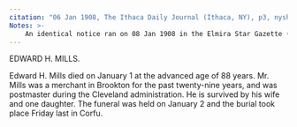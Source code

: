 ```yaml
---
citation: "06 Jan 1908, The Ithaca Daily Journal (Ithaca, NY), p3, nyshistoricnewspapers.org"
Notes: >-
    An identical notice ran on 08 Jan 1908 in the Elmira Star Gazette (Elmira, NY), p5.
---
```

EDWARD H. MILLS.

Edward H. Mills died on January 1 at the advanced age of 88 years. Mr. Mills was a merchant in Brookton for the past twenty-nine years, and was postmaster during the Cleveland administration. He is survived by his wife and one daughter. The funeral was held on January 2 and the burial took place Friday last in Corfu.